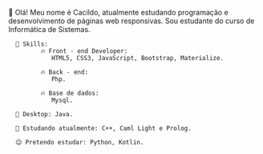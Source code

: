 👋 Olá! Meu nome é Cacildo, atualmente estudando programação e desenvolvimento de páginas web responsivas. 
     Sou estudante do curso de Informática de Sistemas.
      
      🎯 Skills:
             🔥 Front - end Developer:
                HTML5, CSS3, JavaScript, Bootstrap, Materialize.           
             
             🔥 Back - end:
                Php.
                
             🔥 Base de dados:
                Mysql.
                
      🧨 Desktop: Java.
                
      🌱 Estudando atualmente: C++, Caml Light e Prolog.
      
      😉 Pretendo estudar: Python, Kotlin.
              
                
                

<!--
**cacildoerasmo/cacildoerasmo** is a ✨ _special_ ✨ repository because its `README.md` (this file) appears on your GitHub profile.


- 🔭 I’m currently working on ...
-  I’m currently learning ...
- 👯 I’m looking to collaborate on ...
- 🤔 I’m looking for help with ...
- 💬 Ask me about ...
- 📫 How to reach me: ...
- 😄 Pronouns: ...
- ⚡ Fun fact: ...
-->
